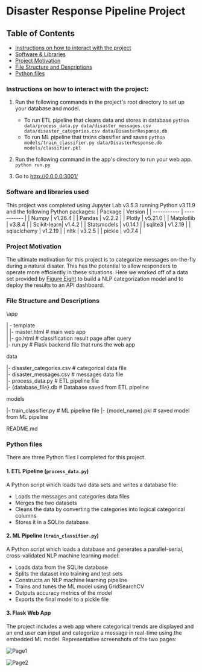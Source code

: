 # Disaster Response Pipeline Project

## Table of Contents
 * [Instructions on how to interact with the project](#instructions-on-how-to-interact-with-the-project)
 * [Software & Libraries](#software-and-libraries-used)
 * [Project Motivation](#project-motivation)
 * [File Structure and Descriptions](#file-structure-and-descriptions)
 * [Python files](#python-files)
 
### Instructions on how to interact with the project:
1. Run the following commands in the project's root directory to set up your database and model.

    - To run ETL pipeline that cleans data and stores in database
        `python data/process_data.py data/disaster_messages.csv data/disaster_categories.csv data/DisasterResponse.db`
    - To run ML pipeline that trains classifier and saves
        `python models/train_classifier.py data/DisasterResponse.db models/classifier.pkl`

2. Run the following command in the app's directory to run your web app.
    `python run.py`

3. Go to http://0.0.0.0:3001/

### Software and libraries used

This project was completed using Jupyter Lab v3.5.3 running Python v3.11.9 and the following Python packages:
| Package     |   Version   |
| ----------- | ----------- |
| Numpy       |   v1.26.4   |
| Pandas      |   v2.2.2    |
| Plotly      |   v5.21.0   |
| Matplotlib  |   v3.8.4    |
| Scikit-learn|   v1.4.2    |
| Statsmodels |    v0.14.1  |
| sqlite3     | v1.2.19 |
| sqlaclchemy | v1.2.19 |
| nltk        | v3.2.5 |
| pickle      | v0.7.4 |

### Project Motivation
The ultimate motivation for this project is to categorize messages on-the-fly during a natural disater. This has the potential to allow responders to operate more efficiently in these situations. Here we worked off of a data set provided by [Figure Eight](https://appen.com/) to build a NLP categorization model and to deploy the results to an API dashboard.

### File Structure and Descriptions
\app    

| - template    
| |- master.html # main web app    
| |- go.html # classification result page after query    
|- run.py # Flask backend file that runs the web app    


data    

|- disaster_categories.csv # categorical data file    
|- disaster_messages.csv # messages data file    
|- process_data.py # ETL pipeline file  
|- {database_file}.db # Database saved from ETL pipeline   


models   

|- train_classifier.py # ML pipeline file 
|- {model_name}.pkl # saved model from ML pipeline  


README.md    

### Python files
There are three Python files I completed for this project. 

#### 1. ETL Pipeline (`process_data.py`)
A Python script which loads two data sets and writes a database file:

 - Loads the messages and categories data files
 - Merges the two datasets
 - Cleans the data by converting the categories into logical categorical columns
 - Stores it in a SQLite database
  
#### 2. ML Pipeline (`train_classifier.py`)
A Python script which loads a database and generates a parallel-serial, cross-validated NLP machine learning model:

 - Loads data from the SQLite database
 - Splits the dataset into training and test sets
 - Constructs an NLP machine learning pipeline
 - Trains and tunes the ML model using GridSearchCV
 - Outputs accuracy metrics of the model
 - Exports the final model to a pickle file
 
#### 3. Flask Web App
The project includes a web app where categorical trends are displayed and an end user can input and categorize a message in real-time using the embedded ML model. 
Representative screenshots of the two pages:

![Page1](/images/Page1.jpg)


![Page2](/images/Page2.jpg)
